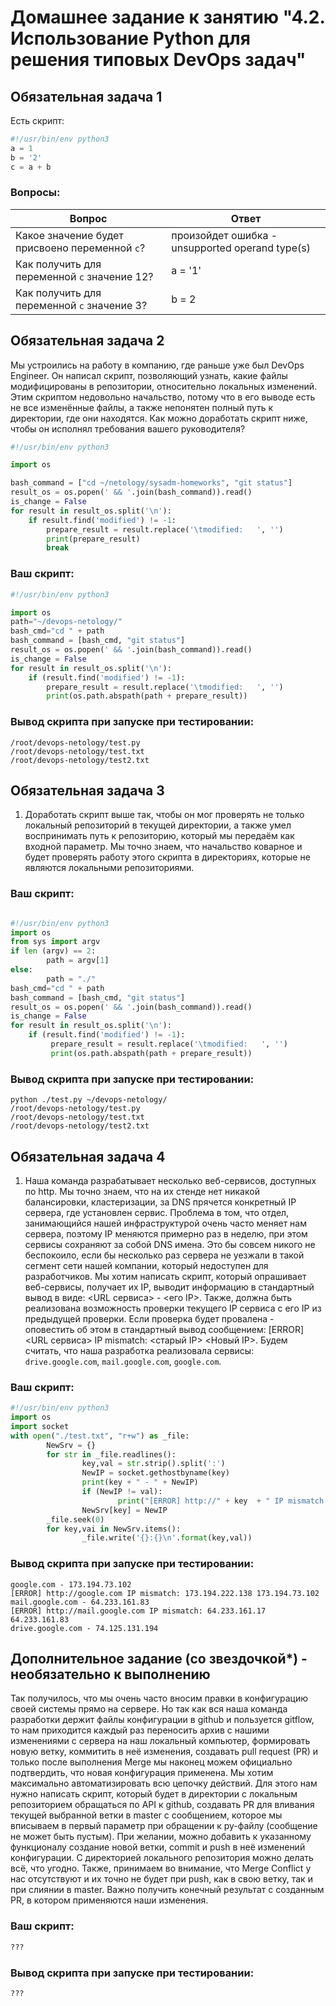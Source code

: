 
# Домашнее задание к занятию "4.2. Использование Python для решения типовых DevOps задач"

## Обязательная задача 1

Есть скрипт:
```python
#!/usr/bin/env python3
a = 1
b = '2'
c = a + b
```

### Вопросы:
| Вопрос  | Ответ |
| ------------- | ------------- |
| Какое значение будет присвоено переменной `c`?  | произойдет ошибка - unsupported operand type(s)  |
| Как получить для переменной `c` значение 12?  | a = '1'  |
| Как получить для переменной `c` значение 3?  | b = 2  |

## Обязательная задача 2
Мы устроились на работу в компанию, где раньше уже был DevOps Engineer. Он написал скрипт, позволяющий узнать, какие файлы модифицированы в репозитории, относительно локальных изменений. Этим скриптом недовольно начальство, потому что в его выводе есть не все изменённые файлы, а также непонятен полный путь к директории, где они находятся. Как можно доработать скрипт ниже, чтобы он исполнял требования вашего руководителя?

```python
#!/usr/bin/env python3

import os

bash_command = ["cd ~/netology/sysadm-homeworks", "git status"]
result_os = os.popen(' && '.join(bash_command)).read()
is_change = False
for result in result_os.split('\n'):
    if result.find('modified') != -1:
        prepare_result = result.replace('\tmodified:   ', '')
        print(prepare_result)
        break
```

### Ваш скрипт:
```python
#!/usr/bin/env python3

import os
path="~/devops-netology/"
bash_cmd="cd " + path
bash_command = [bash_cmd, "git status"]
result_os = os.popen(' && '.join(bash_command)).read()
is_change = False
for result in result_os.split('\n'):
    if (result.find('modified') != -1):
        prepare_result = result.replace('\tmodified:   ', '')
        print(os.path.abspath(path + prepare_result))

```

### Вывод скрипта при запуске при тестировании:
```
/root/devops-netology/test.py
/root/devops-netology/test.txt
/root/devops-netology/test2.txt

```

## Обязательная задача 3
1. Доработать скрипт выше так, чтобы он мог проверять не только локальный репозиторий в текущей директории, а также умел воспринимать путь к репозиторию, который мы передаём как входной параметр. Мы точно знаем, что начальство коварное и будет проверять работу этого скрипта в директориях, которые не являются локальными репозиториями.

### Ваш скрипт:
```python

#!/usr/bin/env python3
import os
from sys import argv
if len (argv) == 2:
        path = argv[1]
else:
        path = "./"
bash_cmd="cd " + path
bash_command = [bash_cmd, "git status"]
result_os = os.popen(' && '.join(bash_command)).read()
is_change = False
for result in result_os.split('\n'):
    if (result.find('modified') != -1):
         prepare_result = result.replace('\tmodified:   ', '')
         print(os.path.abspath(path + prepare_result))

```

### Вывод скрипта при запуске при тестировании:
```
python ./test.py ~/devops-netology/
/root/devops-netology/test.py
/root/devops-netology/test.txt
/root/devops-netology/test2.txt

```

## Обязательная задача 4
1. Наша команда разрабатывает несколько веб-сервисов, доступных по http. Мы точно знаем, что на их стенде нет никакой балансировки, кластеризации, за DNS прячется конкретный IP сервера, где установлен сервис. Проблема в том, что отдел, занимающийся нашей инфраструктурой очень часто меняет нам сервера, поэтому IP меняются примерно раз в неделю, при этом сервисы сохраняют за собой DNS имена. Это бы совсем никого не беспокоило, если бы несколько раз сервера не уезжали в такой сегмент сети нашей компании, который недоступен для разработчиков. Мы хотим написать скрипт, который опрашивает веб-сервисы, получает их IP, выводит информацию в стандартный вывод в виде: <URL сервиса> - <его IP>. Также, должна быть реализована возможность проверки текущего IP сервиса c его IP из предыдущей проверки. Если проверка будет провалена - оповестить об этом в стандартный вывод сообщением: [ERROR] <URL сервиса> IP mismatch: <старый IP> <Новый IP>. Будем считать, что наша разработка реализовала сервисы: `drive.google.com`, `mail.google.com`, `google.com`.

### Ваш скрипт:
```python
#!/usr/bin/env python3
import os
import socket
with open("./test.txt", "r+w") as _file:
        NewSrv = {}
        for str in _file.readlines():
                key,val = str.strip().split(':')
                NewIP = socket.gethostbyname(key)
                print(key + " - " + NewIP)
                if (NewIP != val):
                        print("[ERROR] http://" + key  + " IP mismatch: " + val + " " + NewIP)
                NewSrv[key] = NewIP
        _file.seek(0)
        for key,vai in NewSrv.items():
                _file.write('{}:{}\n'.format(key,val))

```

### Вывод скрипта при запуске при тестировании:
```
google.com - 173.194.73.102
[ERROR] http://google.com IP mismatch: 173.194.222.138 173.194.73.102
mail.google.com - 64.233.161.83
[ERROR] http://mail.google.com IP mismatch: 64.233.161.17 64.233.161.83
drive.google.com - 74.125.131.194

```

## Дополнительное задание (со звездочкой*) - необязательно к выполнению

Так получилось, что мы очень часто вносим правки в конфигурацию своей системы прямо на сервере. Но так как вся наша команда разработки держит файлы конфигурации в github и пользуется gitflow, то нам приходится каждый раз переносить архив с нашими изменениями с сервера на наш локальный компьютер, формировать новую ветку, коммитить в неё изменения, создавать pull request (PR) и только после выполнения Merge мы наконец можем официально подтвердить, что новая конфигурация применена. Мы хотим максимально автоматизировать всю цепочку действий. Для этого нам нужно написать скрипт, который будет в директории с локальным репозиторием обращаться по API к github, создавать PR для вливания текущей выбранной ветки в master с сообщением, которое мы вписываем в первый параметр при обращении к py-файлу (сообщение не может быть пустым). При желании, можно добавить к указанному функционалу создание новой ветки, commit и push в неё изменений конфигурации. С директорией локального репозитория можно делать всё, что угодно. Также, принимаем во внимание, что Merge Conflict у нас отсутствуют и их точно не будет при push, как в свою ветку, так и при слиянии в master. Важно получить конечный результат с созданным PR, в котором применяются наши изменения. 

### Ваш скрипт:
```python
???
```

### Вывод скрипта при запуске при тестировании:
```
???
```
